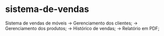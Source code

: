 # sistema-de-vendas
Sistema de vendas de móveis
-> Gerenciamento dos clientes;
-> Gerenciamento dos produtos;
-> Histórico de vendas;
-> Relatório em PDF;
